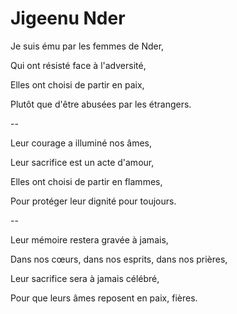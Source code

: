 # Jigeenu Nder

Je suis ému par les femmes de Nder,

Qui ont résisté face à l'adversité,

Elles ont choisi de partir en paix,

Plutôt que d'être abusées par les étrangers.

--


Leur courage a illuminé nos âmes,

Leur sacrifice est un acte d'amour,

Elles ont choisi de partir en flammes,

Pour protéger leur dignité pour toujours.

--

Leur mémoire restera gravée à jamais,

Dans nos cœurs, dans nos esprits, dans nos prières,

Leur sacrifice sera à jamais célébré,

Pour que leurs âmes reposent en paix, fières.
